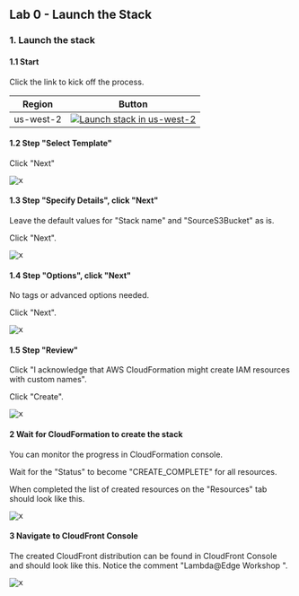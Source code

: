## Lab 0 - Launch the Stack

### 1. Launch the stack

#### 1.1 Start

Click the link to kick off the process.

Region | Button
------------ | -------------
us-west-2 | [![Launch stack in us-west-2](https://s3.amazonaws.com/cloudformation-examples/cloudformation-launch-stack.png)](https://console.aws.amazon.com/cloudformation/home?region=us-west-2#/stacks/new?stackName=LambdaAtEdgeWorkshopAlienCards&templateURL=https://s3.amazonaws.com/ws-lambda-at-edge/bootstrap/cfn-template.json)

#### 1.2 Step "Select Template"

Click "Next"

<kbd>![x](./img/create-stack-1.png)</kbd>

#### 1.3 Step "Specify Details", click "Next"

Leave the default values for "Stack name" and "SourceS3Bucket" as is.

Click "Next".

<kbd>![x](./img/create-stack-2.png)</kbd>

#### 1.4 Step "Options", click "Next"

No tags or advanced options needed.

Click "Next".

<kbd>![x](./img/create-stack-3.png)</kbd>

#### 1.5 Step "Review"

Click "I acknowledge that AWS CloudFormation might create IAM resources with custom names".

Click "Create".

<kbd>![x](./img/create-stack-4.png)</kbd>

#### 2 Wait for CloudFormation to create the stack

You can monitor the progress in CloudFormation console.

Wait for the "Status" to become "CREATE_COMPLETE" for all resources.

When completed the list of created resources on the "Resources" tab should look like this.

<kbd>![x](./img/create-stack-5.png)</kbd>

#### 3 Navigate to CloudFront Console

The created CloudFront distribution can be found in CloudFront Console and should look like this. Notice the comment "Lambda@Edge Workshop <Unique ID>".

<kbd>![x](./img/resource-1-cf-distribution.png)</kbd>
